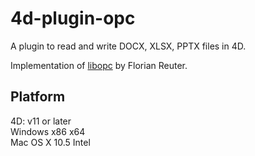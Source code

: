 4d-plugin-opc
=============

A plugin to read and write DOCX, XLSX, PPTX files in 4D.

Implementation of [libopc](http://libopc.codeplex.com) by Florian Reuter.

Platform
--------

4D: v11 or later  
Windows x86 x64  
Mac OS X 10.5 Intel  

